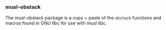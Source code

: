 ### musl-obstack

The musl-obstack package is a copy + paste of the `obstack`
functions and macros found in GNU libc for use with musl libc.

